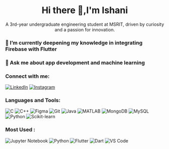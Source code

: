 

<div align="center">
  <h1>Hi there 👋,I'm Ishani</h1>
</div>

<div align="center">
  A 3rd-year undergraduate engineering student at MSRIT, driven by curiosity and a passion for innovation.
</div>

### 🌱 I’m currently deepening my knowledge in integrating Firebase with Flutter

### 💬 Ask me about app development and machine learning

### Connect with me:
[![LinkedIn](https://img.shields.io/badge/-LinkedIn-blue?style=flat-square&logo=linkedin)](https://www.linkedin.com/in/ishani22x)
[![Instagram](https://img.shields.io/badge/-Instagram-E4405F?style=flat-square&logo=instagram&logoColor=white)](https://www.instagram.com/ishani_22)

### Languages and Tools:

![C](https://img.shields.io/badge/-C-00599C?style=flat-square&logo=c)
![C++](https://img.shields.io/badge/-C++-00599C?style=flat-square&logo=cplusplus)
![Figma](https://img.shields.io/badge/-Figma-F24E1E?style=flat-square&logo=figma)
![Git](https://img.shields.io/badge/-Git-F05032?style=flat-square&logo=git)
![Java](https://img.shields.io/badge/-Java-007396?style=flat-square&logo=java)
![MATLAB](https://img.shields.io/badge/-MATLAB-0076A8?style=flat-square&logo=mathworks)
![MongoDB](https://img.shields.io/badge/-MongoDB-47A248?style=flat-square&logo=mongodb)
![MySQL](https://img.shields.io/badge/-MySQL-4479A1?style=flat-square&logo=mysql)
![Python](https://img.shields.io/badge/-Python-3776AB?style=flat-square&logo=python)
![Scikit-learn](https://img.shields.io/badge/-Scikit_Learn-F7931E?style=flat-square&logo=scikit-learn)

### Most Used :
![Jupyter Notebook](https://img.shields.io/badge/-Jupyter_Notebook-FFA726?style=flat-square&logo=jupyter)
![Python](https://img.shields.io/badge/-Python-3776AB?style=flat-square&logo=python)
![Flutter](https://img.shields.io/badge/-Flutter-02569B?style=flat-square&logo=flutter)
![Dart](https://img.shields.io/badge/-Dart-0175C2?style=flat-square&logo=dart)
![VS Code](https://img.shields.io/badge/-VS_Code-007ACC?style=flat-square&logo=visual-studio-code)

